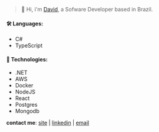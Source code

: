 > 👋 Hi, i'm [David](https://scostadavid.dev), a Sofware Developer based in Brazil. 

#### 🛠️ Languages:
- C# 
- TypeScript

#### 🔧 Technologies:
- .NET
- AWS
- Docker
- NodeJS
- React
- Postgres
- Mongodb

**contact me**: [site](https://scostadavid.dev) | [linkedin](https://www.linkedin.com/in/scostadavid/) | [email](mailto:me@scostadavid.dev) 
<!-- Toasty 🍞 -->
